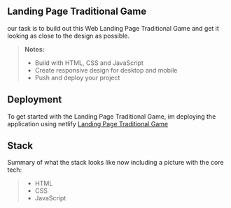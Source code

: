 ## Landing Page Traditional Game
our task is to build out this Web Landing Page Traditional Game and get it looking as close to the design as possible.

> **Notes:**
> - Build with HTML, CSS and JavaScript
> - Create responsive design for desktop and mobile
> - Push and deploy your project


## Deployment

To get started with the Landing Page Traditional Game, im deploying the application using netlify [Landing Page Traditional Game](https://landing-page-zhafran.netlify.app/)

## Stack

Summary of what the stack looks like now including a picture with the core tech:

> - HTML
> - CSS
> - JavaScript
